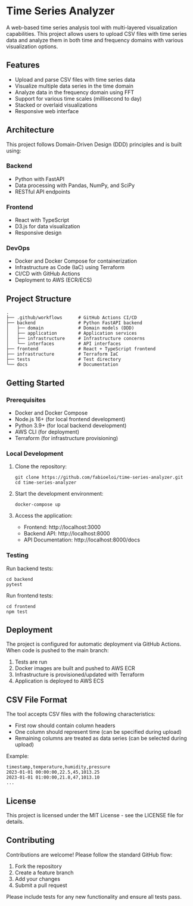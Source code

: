 # Time Series Analyzer

A web-based time series analysis tool with multi-layered visualization capabilities. This project allows users to upload CSV files with time series data and analyze them in both time and frequency domains with various visualization options.

## Features

- Upload and parse CSV files with time series data
- Visualize multiple data series in the time domain
- Analyze data in the frequency domain using FFT
- Support for various time scales (millisecond to day)
- Stacked or overlaid visualizations
- Responsive web interface

## Architecture

This project follows Domain-Driven Design (DDD) principles and is built using:

### Backend
- Python with FastAPI
- Data processing with Pandas, NumPy, and SciPy
- RESTful API endpoints

### Frontend
- React with TypeScript
- D3.js for data visualization
- Responsive design

### DevOps
- Docker and Docker Compose for containerization
- Infrastructure as Code (IaC) using Terraform
- CI/CD with GitHub Actions
- Deployment to AWS (ECR/ECS)

## Project Structure

```
.
├── .github/workflows      # GitHub Actions CI/CD
├── backend                # Python FastAPI backend
│   ├── domain             # Domain models (DDD)
│   ├── application        # Application services
│   ├── infrastructure     # Infrastructure concerns
│   └── interfaces         # API interfaces
├── frontend               # React + TypeScript frontend
├── infrastructure         # Terraform IaC
├── tests                  # Test directory
└── docs                   # Documentation
```

## Getting Started

### Prerequisites

- Docker and Docker Compose
- Node.js 16+ (for local frontend development)
- Python 3.9+ (for local backend development)
- AWS CLI (for deployment)
- Terraform (for infrastructure provisioning)

### Local Development

1. Clone the repository:
   ```
   git clone https://github.com/fabioeloi/time-series-analyzer.git
   cd time-series-analyzer
   ```

2. Start the development environment:
   ```
   docker-compose up
   ```

3. Access the application:
   - Frontend: http://localhost:3000
   - Backend API: http://localhost:8000
   - API Documentation: http://localhost:8000/docs

### Testing

Run backend tests:
```
cd backend
pytest
```

Run frontend tests:
```
cd frontend
npm test
```

## Deployment

The project is configured for automatic deployment via GitHub Actions. When code is pushed to the main branch:

1. Tests are run
2. Docker images are built and pushed to AWS ECR
3. Infrastructure is provisioned/updated with Terraform
4. Application is deployed to AWS ECS

## CSV File Format

The tool accepts CSV files with the following characteristics:
- First row should contain column headers
- One column should represent time (can be specified during upload)
- Remaining columns are treated as data series (can be selected during upload)

Example:
```
timestamp,temperature,humidity,pressure
2023-01-01 00:00:00,22.5,45,1013.25
2023-01-01 01:00:00,21.8,47,1013.10
...
```

## License

This project is licensed under the MIT License - see the LICENSE file for details.

## Contributing

Contributions are welcome! Please follow the standard GitHub flow:
1. Fork the repository
2. Create a feature branch
3. Add your changes
4. Submit a pull request

Please include tests for any new functionality and ensure all tests pass.